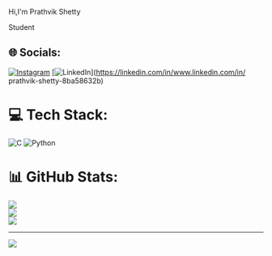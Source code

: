Hi,I'm Prathvik Shetty

Student


## 🌐 Socials:
[![Instagram](https://img.shields.io/badge/Instagram-%23E4405F.svg?logo=Instagram&logoColor=white)](https://instagram.com/pra_th_vik_17) [![LinkedIn](https://img.shields.io/badge/LinkedIn-%230077B5.svg?logo=linkedin&logoColor=white)](https://linkedin.com/in/www.linkedin.com/in/ prathvik-shetty-8ba58632b) 

# 💻 Tech Stack:
![C](https://img.shields.io/badge/c-%2300599C.svg?style=flat&logo=c&logoColor=white) ![Python](https://img.shields.io/badge/python-3670A0?style=flat&logo=python&logoColor=ffdd54)
# 📊 GitHub Stats:
![](https://github-readme-stats.vercel.app/api?username=Prathvik8&theme=default&hide_border=false&include_all_commits=false&count_private=false)<br/>
![](https://github-readme-streak-stats.herokuapp.com/?user=Prathvik8&theme=default&hide_border=false)<br/>
![](https://github-readme-stats.vercel.app/api/top-langs/?username=Prathvik8&theme=default&hide_border=false&include_all_commits=false&count_private=false&layout=compact)

---
[![](https://visitcount.itsvg.in/api?id=Prathvik8&icon=0&color=1)](https://visitcount.itsvg.in)

<!-- Proudly created with GPRM ( https://gprm.itsvg.in ) -->
